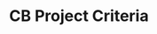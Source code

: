 ---
toc: true
layout: post
description: Team ANJL San Diego County Travel Website
categories: [markdown]
title: CB Project Criteria
---